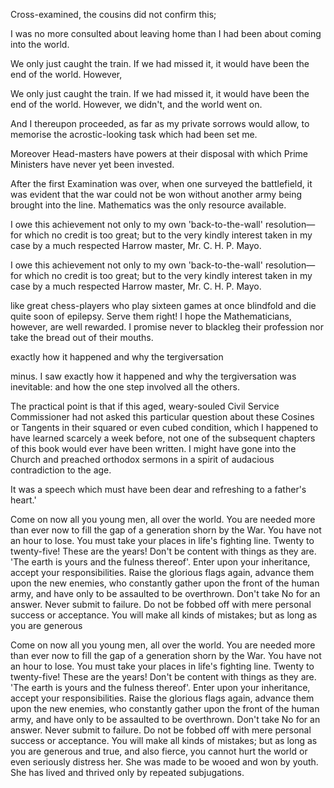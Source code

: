 Cross-examined, the cousins did not confirm this;


I was no more consulted about leaving home than I had been about coming into the world.


We only just caught the train. If we had missed it, it would have been the end of the world. However,


We only just caught the train. If we had missed it, it would have been the end of the world. However, we didn't, and the world went on.


And I thereupon proceeded, as far as my private sorrows would allow, to memorise the acrostic-looking task which had been set me.


Moreover Head-masters have powers at their disposal with which Prime Ministers have never yet been invested.


After the first Examination was over, when one surveyed the battlefield, it was evident that the war could not be won without another army being brought into the line. Mathematics was the only resource available.


I owe this achievement not only to my own 'back-to-the-wall' resolution—for which no credit is too great; but to the very kindly interest taken in my case by a much respected Harrow master, Mr. C. H. P. Mayo.


I owe this achievement not only to my own 'back-to-the-wall' resolution—for which no credit is too great; but to the very kindly interest taken in my case by a much respected Harrow master, Mr. C. H. P. Mayo.


like great chess-players who play sixteen games at once blindfold and die quite soon of epilepsy. Serve them right! I hope the Mathematicians, however, are well rewarded. I promise never to blackleg their profession nor take the bread out of their mouths.


exactly how it happened and why the tergiversation


minus. I saw exactly how it happened and why the tergiversation was inevitable: and how the one step involved all the others.


The practical point is that if this aged, weary-souled Civil Service Commissioner had not asked this particular question about these Cosines or Tangents in their squared or even cubed condition, which I happened to have learned scarcely a week before, not one of the subsequent chapters of this book would ever have been written. I might have gone into the Church and preached orthodox sermons in a spirit of audacious contradiction to the age.


It was a speech which must have been dear and refreshing to a father's heart.'


Come on now all you young men, all over the world. You are needed more than ever now to fill the gap of a generation shorn by the War. You have not an hour to lose. You must take your places in life's fighting line. Twenty to twenty-five! These are the years! Don't be content with things as they are. 'The earth is yours and the fulness thereof'. Enter upon your inheritance, accept your responsibilities. Raise the glorious flags again, advance them upon the new enemies, who constantly gather upon the front of the human army, and have only to be assaulted to be overthrown. Don't take No for an answer. Never submit to failure. Do not be fobbed off with mere personal success or acceptance. You will make all kinds of mistakes; but as long as you are generous


Come on now all you young men, all over the world. You are needed more than ever now to fill the gap of a generation shorn by the War. You have not an hour to lose. You must take your places in life's fighting line. Twenty to twenty-five! These are the years! Don't be content with things as they are. 'The earth is yours and the fulness thereof'. Enter upon your inheritance, accept your responsibilities. Raise the glorious flags again, advance them upon the new enemies, who constantly gather upon the front of the human army, and have only to be assaulted to be overthrown. Don't take No for an answer. Never submit to failure. Do not be fobbed off with mere personal success or acceptance. You will make all kinds of mistakes; but as long as you are generous and true, and also fierce, you cannot hurt the world or even seriously distress her. She was made to be wooed and won by youth. She has lived and thrived only by repeated subjugations.


